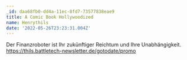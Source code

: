 ```yaml
---
_id: daa68fb0-dd4a-11ec-8fd7-73577838eae9
title: A Comic Book Hollywoodized
name: Henrythils
date: '2022-05-26T23:23:31.004Z'
---
```

Der Finanzroboter ist Ihr zukünftiger Reichtum und Ihre Unabhängigkeit. https://thils.battletech-newsletter.de/gotodate/promo
